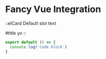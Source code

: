 # Fancy Vue Integration

::elCard
Default slot text

#title
yo
::

  ```js [file.js]{4-6,7} meta-info=val
  export default () => {
    console.log('Code block')
}
  ```
